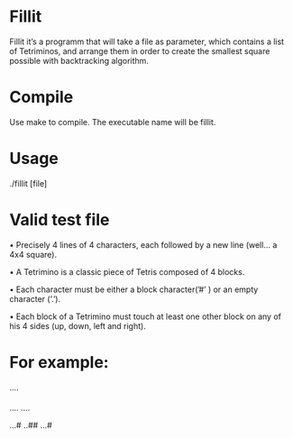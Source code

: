 # Fillit
Fillit it’s a programm that will take a file as parameter, which contains a list of Tetriminos, and arrange them in order to create the smallest square possible with backtracking algorithm.

# Compile
Use make to compile. The executable name will be fillit.

# Usage
./fillit [file]

# Valid test file
 • Precisely 4 lines of 4 characters, each followed by a new line (well... a 4x4 square).
 
 • A Tetrimino is a classic piece of Tetris composed of 4 blocks.
 
 • Each character must be either a block character(’#’ ) or an empty character (’.’).
 
 • Each block of a Tetrimino must touch at least one other block on any of his 4 sides (up, down, left and right).

# For example:
....
####
....
....

...#
..##
...#
